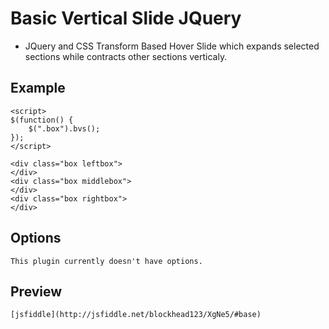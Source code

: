 Basic Vertical Slide JQuery
===========================
- JQuery and CSS Transform Based Hover Slide which expands selected sections while contracts other sections verticaly.

Example
-------

    <script>
    $(function() {
        $(".box").bvs();
    });
    </script>
    
    <div class="box leftbox">
    </div>
    <div class="box middlebox">
    </div>
    <div class="box rightbox">
    </div>
    

Options
-------

    This plugin currently doesn't have options.
    

Preview
-------

    [jsfiddle](http://jsfiddle.net/blockhead123/XgNe5/#base)
